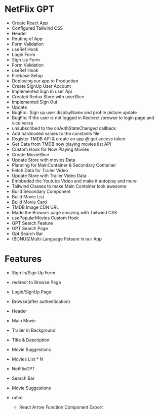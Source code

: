 # NetFlix GPT

- Create React App
- Configured Tailwind CSS
- Header
- Routing of App
- Form Validation
- useRef Hook
- Login Form
- Sign Up Form
- Form Validation
- useRef Hook
- Firebase Setup
- Deploying our app to Production
- Create SignUp User Account
- Implemented Sign In user Api
- Created Redux Store with userSlice
- Implemented Sign Out
- Update
- BugFix : Sign up user displayName and profile picture update
- BugFix: If the user is not logged in Redirect /browse to login page and vice versa
- unsubscribed to the onAuthStateChanged callback
- Add hardcoded values to the constants file
- Register TMDB API & create an app @ get access token
- Get Data from TMDB now playing movies list API
- Custom Hook for Now Playing Movies
- Create MovieSlice
- Update Store with movies Data
- Planning for MainContainer & Secondary Container
- Fetch Data for Trailer Video
- Update Store with Trailer Video Data
- Embbeded the Youtube Video and make it autoplay and mure
- Tailwind Classes to make Main Container look awesome
- Build Secondary Component
- Build Movie List
- Build Movie Card
- TMDB Image CDN URL
- Made the Browser page amazing with Tailwind CSS
- usePopularMovies Custom Hook
- GPT Search Feature
- GPT Search Page
- Gpt Search Bar
- (BONUS)Multi-Language Fetaure in our App

# Features

- Sign In/Sign Up Form
- redirect to Browse Page
- Login/SignUp Page

- Browse(after authentication)
- Header
- Main Movie
- Trailer in Background
- Title & Description
- Movie Suggestions
- Movies List \* N
- NetFlixGPT
- Search Bar
- Movie Suggestions

- rafce
  - React Arrow Function Component Export
